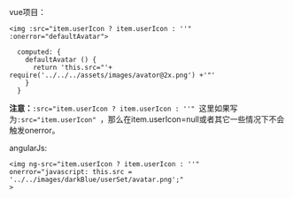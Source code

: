 vue项目：
```
<img :src="item.userIcon ? item.userIcon : ''" :onerror="defaultAvatar">

  computed: {
    defaultAvatar () {
      return 'this.src="'+ require('../../../assets/images/avator@2x.png') +'"'
    }
  }
```
**注意：**`:src="item.userIcon ? item.userIcon : ''" `这里如果写为`:src="item.userIcon" `，那么在item.userIcon=null或者其它一些情况下不会触发onerror。


angularJs:
```
<img ng-src="item.userIcon ? item.userIcon : ''"
onerror="javascript: this.src = '../../images/darkBlue/userSet/avatar.png';"
>
```